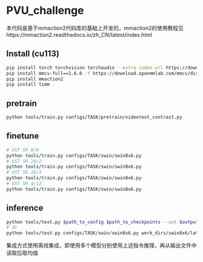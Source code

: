 # PVU_challenge
本代码是基于mmaction2代码库的基础上开发的，mmaction2的使用教程见https://mmaction2.readthedocs.io/zh_CN/latest/index.html


## Install (cu113)

```bash
pip install torch torchvision torchaudio --extra-index-url https://download.pytorch.org/whl/cu113
pip install mmcv-full==1.6.0 -f https://download.openmmlab.com/mmcv/dist/cu113/torch1.11.0/index.html
pip install mmaction2
pip install timm
```
## pretrain
```bash
python tools/train.py configs/TASK/pretrain/videotext_contrast.py
```

## finetune
```bash
# VST SR 8/6
python tools/train.py configs/TASK/swin/swin8x6.py
# VST SR 24/2
python tools/train.py configs/TASK/swin/swin8x6.py
# VST SR 16/3
python tools/train.py configs/TASK/swin/swin8x6.py
# VST SR 4/12
python tools/train.py configs/TASK/swin/swin8x6.py
```

## inference
```bash
python tools/test.py $path_to_config $path_to_checkpoints --out $output_filepath
# 如
python tools/test.py configs/TASK/swin/swin8x6.py work_dirs/swin8x6/latest.pth --out output_swin8x6.json
```
集成方式使用离线集成，即使用多个模型分别使用上述指令推理，再从输出文件中读取后取均值
